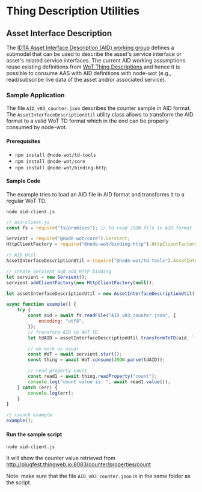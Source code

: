 # Thing Description Utilities

## Asset Interface Description

The [IDTA Asset Interface Description (AID) working group](https://github.com/admin-shell-io/submodel-templates/tree/main/development/Asset%20Interface%20Description/1/0) defines a submodel that can be used to describe the asset's service interface or asset's related service interfaces. The current AID working assumptions reuse existing definitions from [WoT Thing Descriptions](https://www.w3.org/TR/wot-thing-description11/) and hence it is possible to consume AAS with AID definitions with node-wot (e.g., read/subscribe live data of the asset and/or associated service).

### Sample Application

The file `AID_v03_counter.json` describes the counter sample in AID format. The `AssetInterfaceDescriptionUtil` utility class allows to transform the AID format to a valid WoT TD format which in the end can be properly consumed by node-wot.

#### Prerequisites

-   `npm install @node-wot/td-tools`
-   `npm install @node-wot/core`
-   `npm install @node-wot/binding-http`

#### Sample Code

The example tries to load an AID file in AID format and transforms it to a regular WoT TD.

`node aid-client.js`

```js
// aid-client.js
const fs = require("fs/promises"); // to read JSON file in AID format

Servient = require("@node-wot/core").Servient;
HttpClientFactory = require("@node-wot/binding-http").HttpClientFactory;

// AID Util
AssetInterfaceDescriptionUtil = require("@node-wot/td-tools").AssetInterfaceDescriptionUtil;

// create Servient and add HTTP binding
let servient = new Servient();
servient.addClientFactory(new HttpClientFactory(null));

let assetInterfaceDescriptionUtil = new AssetInterfaceDescriptionUtil();

async function example() {
    try {
        const aid = await fs.readFile("AID_v03_counter.json", {
            encoding: "utf8",
        });
        // transform AID to WoT TD
        let tdAID = assetInterfaceDescriptionUtil.transformToTD(aid, `{"title": "counter"}`);

        // do work as usual
        const WoT = await servient.start();
        const thing = await WoT.consume(JSON.parse(tdAID));

        // read property count
        const read1 = await thing.readProperty("count");
        console.log("count value is: ", await read1.value());
    } catch (err) {
        console.log(err);
    }
}

// launch example
example();
```

#### Run the sample script

`node aid-client.js`

It will show the counter value retrieved from http://plugfest.thingweb.io:8083/counter/properties/count

Note: make sure that the file `AID_v03_counter.json` is in the same folder as the script.
